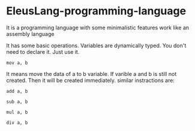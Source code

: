 # EleusLang-programming-language
It is a programming language with some minimalistic features work like an assembly language

It has some basic operations.
Variables are dynamically typed. You don't need to declare it. Just use it.

```
mov a, b
```
It means move the data of a to b variable. If varible a and b is still not created. Then it will be created immediately.
similar instractions are:
```
add a, b
```
```
sub a, b
```
```
mul a, b
```
```
div a, b
```

